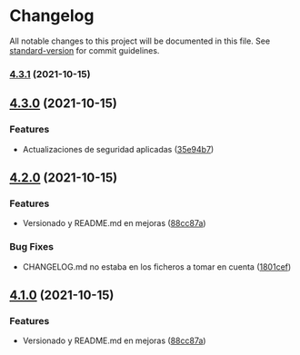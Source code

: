 # Changelog

All notable changes to this project will be documented in this file. See [standard-version](https://github.com/conventional-changelog/standard-version) for commit guidelines.

### [4.3.1](https://github.com/codice-progressio/profesa-gui/compare/v4.3.0...v4.3.1) (2021-10-15)

## [4.3.0](https://github.com/codice-progressio/profesa-gui/compare/v4.2.0...v4.3.0) (2021-10-15)


### Features

* Actualizaciones de seguridad aplicadas ([35e94b7](https://github.com/codice-progressio/profesa-gui/commit/35e94b7b4b83486a64267a6fa46169c5042011aa))

## [4.2.0](https://github.com/codice-progressio/profesa-gui/compare/v4.0.0...v4.2.0) (2021-10-15)


### Features

* Versionado y README.md en mejoras ([88cc87a](https://github.com/codice-progressio/profesa-gui/commit/88cc87aaef7cfca037886417ce1d7c5030d4ea26))


### Bug Fixes

* CHANGELOG.md no estaba en los ficheros a tomar en cuenta ([1801cef](https://github.com/codice-progressio/profesa-gui/commit/1801cefa31431efb7aec86642848c2739d02146f))

## [4.1.0](https://github.com/codice-progressio/profesa-gui/compare/v4.0.0...v4.1.0) (2021-10-15)


### Features

* Versionado y README.md en mejoras ([88cc87a](https://github.com/codice-progressio/profesa-gui/commit/88cc87aaef7cfca037886417ce1d7c5030d4ea26))
